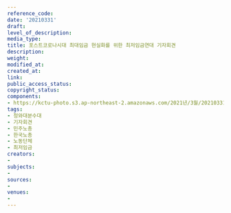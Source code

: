 ```yaml
---
reference_code: 
date: '20210331'
draft: 
level_of_description: 
media_type: 
title: 포스트코로나시대 최대임금 현실화를 위한 최저임금연대 기자회견
description: 
weight: 
modified_at: 
created_at: 
link: 
public_access_status: 
copyright_status: 
components:
- https://kctu-photo.s3.ap-northeast-2.amazonaws.com/2021년/3월/20210331-포스트코로나시대+최대임금+현실화를+위한+최저임금연대+기자회견_청와대분수대_기자회견_민주노총_한국노총_노동단체_최저임금/_1DX0185.jpg
tags:
- 청와대분수대
- 기자회견
- 민주노총
- 한국노총
- 노동단체
- 최저임금
creators:
- 
subjects:
- 
sources:
- 
venues:
- 
---
```

